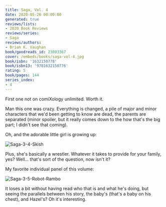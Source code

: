 ```yaml
---
title: Saga, Vol. 4
date: 2020-05-26 00:00:00
generated: true
reviews/lists:
- 2020 Book Reviews
reviews/series:
- Saga
reviews/authors:
- Brian K. Vaughan
book/goodreads_id: 23093367
cover: /embeds/books/saga-vol-4.jpg
book/isbn: '1632150778'
book/isbn13: '9781632150776'
rating: 5
book/pages: 144
series_index:
- 4
---
```

First one not on comiXology unlimited. Worth it.  

Man this one was crazy. Everything is changed, a pile of major and minor characters that we'd been getting to know are dead, the parents are separated (minor spoiler, but it really comes down to the how that's the big part; I didn't see that coming).  

<!--more-->

Oh, and the adorable little girl is growing up:  

![Saga-3-4-Skish](/embeds/books/attachments/saga-3-4-skish.png)  

Plus, she's basically a wrestler. Whatever it takes to provide for your family, yes? Well... that's sort of the question, now isn't it?  

My favorite individual panel of this volume:  

![Saga-3-5-Robot-Rambo](/embeds/books/attachments/saga-3-5-robot-rambo.png)  

It loses a bit without having read who that is and what he's doing, but seeing the parallels between his story, the baby's (that's a baby on his chest), and Hazel's? Oh it's interesting.